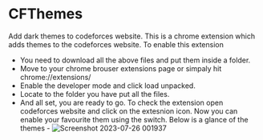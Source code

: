 # CFThemes
 Add dark themes to codeforces website.
This is a chrome extension which adds themes to the codeforces website.
To enable this extension
 - You need to download all the above files and put them inside a folder.
 - Move to your chrome brouser extensions page or simpaly hit chrome://extensions/
 - Enable the developer mode and click load unpacked.
 - Locate to the folder you have put all the files.
 - And all set, you are ready to go.
To check the extension open codeforces website and click on the extesnion icon. Now you can enable your favourite them using the switch.
Below is a glance of the themes -
![Screenshot 2023-07-26 001937](https://github.com/harsh-nitsgr/CFThemes/assets/91006836/bff026a2-da4a-4cbe-a973-24c0256c1520)
